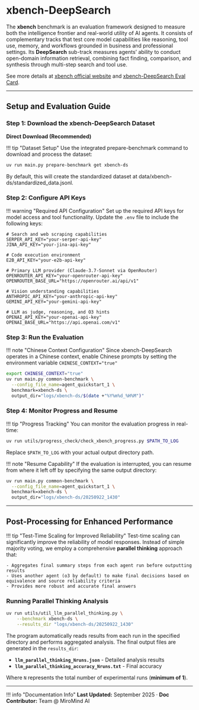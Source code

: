 # xbench-DeepSearch

The **xbench** benchmark is an evaluation framework designed to measure both the intelligence frontier and real-world utility of AI agents. It consists of complementary tracks that test core model capabilities like reasoning, tool use, memory, and workflows grounded in business and professional settings. Its **DeepSearch** sub-track measures agents’ ability to conduct open-domain information retrieval, combining fact finding, comparison, and synthesis through multi-step search and tool use.

See more details at [xbench official website](https://xbench.org/agi/aisearch) and [xbench-DeepSearch Eval Card](https://xbench.org/files/Eval%20Card%20xbench-DeepSearch.pdf).


---

## Setup and Evaluation Guide

### Step 1: Download the xbench-DeepSearch Dataset

**Direct Download (Recommended)**

!!! tip "Dataset Setup"
    Use the integrated prepare-benchmark command to download and process the dataset:

```bash
uv run main.py prepare-benchmark get xbench-ds
```

By default, this will create the standardized dataset at data/xbench-ds/standardized_data.jsonl.

### Step 2: Configure API Keys

!!! warning "Required API Configuration"
    Set up the required API keys for model access and tool functionality. Update the `.env` file to include the following keys:

```env title=".env Configuration"
# Search and web scraping capabilities
SERPER_API_KEY="your-serper-api-key"
JINA_API_KEY="your-jina-api-key"

# Code execution environment
E2B_API_KEY="your-e2b-api-key"

# Primary LLM provider (Claude-3.7-Sonnet via OpenRouter)
OPENROUTER_API_KEY="your-openrouter-api-key"
OPENROUTER_BASE_URL="https://openrouter.ai/api/v1"

# Vision understanding capabilities
ANTHROPIC_API_KEY="your-anthropic-api-key"
GEMINI_API_KEY="your-gemini-api-key"

# LLM as judge, reasoning, and O3 hints
OPENAI_API_KEY="your-openai-api-key"
OPENAI_BASE_URL="https://api.openai.com/v1"
```

### Step 3: Run the Evaluation

!!! note "Chinese Context Configuration"
    Since xbench-DeepSearch operates in a Chinese context, enable Chinese prompts by setting the environment variable `CHINESE_CONTEXT="true"`

```bash title="Run xbench-DeepSearch Evaluation"
export CHINESE_CONTEXT="true"
uv run main.py common-benchmark \
  --config_file_name=agent_quickstart_1 \
  benchmark=xbench-ds \
  output_dir="logs/xbench-ds/$(date +"%Y%m%d_%H%M")"
```

### Step 4: Monitor Progress and Resume

!!! tip "Progress Tracking"
    You can monitor the evaluation progress in real-time:

```bash title="Check Progress"
uv run utils/progress_check/check_xbench_progress.py $PATH_TO_LOG
```

Replace `$PATH_TO_LOG` with your actual output directory path.

!!! note "Resume Capability"
    If the evaluation is interrupted, you can resume from where it left off by specifying the same output directory:

```bash title="Resume Interrupted Evaluation"
uv run main.py common-benchmark \
  --config_file_name=agent_quickstart_1 \
  benchmark=xbench-ds \
  output_dir="logs/xbench-ds/20250922_1430"
```

---

## Post-Processing for Enhanced Performance

!!! tip "Test-Time Scaling for Improved Reliability"
    Test-time scaling can significantly improve the reliability of model responses. Instead of simple majority voting, we employ a comprehensive **parallel thinking** approach that:
    
    - Aggregates final summary steps from each agent run before outputting results
    - Uses another agent (o3 by default) to make final decisions based on equivalence and source reliability criteria
    - Provides more robust and accurate final answers

### Running Parallel Thinking Analysis

```bash title="Parallel Thinking Post-Processing"
uv run utils/util_llm_parallel_thinking.py \
    --benchmark xbench-ds \
    --results_dir "logs/xbench-ds/20250922_1430"
```

The program automatically reads results from each run in the specified directory and performs aggregated analysis. The final output files are generated in the `results_dir`:

- **`llm_parallel_thinking_Nruns.json`** - Detailed analysis results
- **`llm_parallel_thinking_accuracy_Nruns.txt`** - Final accuracy

Where `N` represents the total number of experimental runs (**minimum of 1**).

---

!!! info "Documentation Info"
    **Last Updated:** September 2025 · **Doc Contributor:** Team @ MiroMind AI